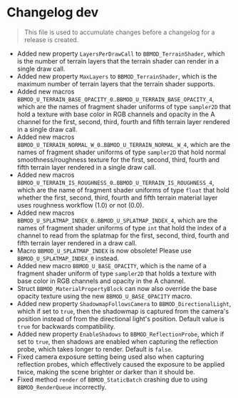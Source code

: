 # Changelog dev
> This file is used to accumulate changes before a changelog for a release is created.

* Added new property `LayersPerDrawCall` to `BBMOD_TerrainShader`, which is the number of terrain layers that the terrain shader can render in a single draw call.
* Added new property `MaxLayers` to `BBMOD_TerrainShader`, which is the maximum number of terrain layers that the terrain shader supports.
* Added new macros `BBMOD_U_TERRAIN_BASE_OPACITY_0`..`BBMOD_U_TERRAIN_BASE_OPACITY_4`, which are the names of fragment shader uniforms of type `sampler2D` that hold a texture with base color in RGB channels and opacity in the A channel for the first, second, third, fourth and fifth terrain layer rendered in a single draw call.
* Added new macros `BBMOD_U_TERRAIN_NORMAL_W_0`..`BBMOD_U_TERRAIN_NORMAL_W_4`, which are the names of fragment shader uniforms of type `sampler2D` that hold normal smoothness/roughness texture for the first, second, third, fourth and fifth terrain layer rendered in a single draw call.
* Added new macros `BBMOD_U_TERRAIN_IS_ROUGHNESS_0`..`BBMOD_U_TERRAIN_IS_ROUGHNESS_4`, which are the name of fragment shader uniforms of type `float` that hold whether the first, second, third, fourth and fifth terrain material layer uses roughness workflow (1.0) or not (0.0).
* Added new macros `BBMOD_U_SPLATMAP_INDEX_0`..`BBMOD_U_SPLATMAP_INDEX_4`, which are the names of fragment shader uniforms of type `int` that hold the index of a channel to read from the splatmap for the first, second, third, fourth and fifth terrain layer rendered in a draw call.
* Macro `BBMOD_U_SPLATMAP_INDEX` is now obsolete! Please use `BBMOD_U_SPLATMAP_INDEX_0` instead.
* Added new macro `BBMOD_U_BASE_OPACITY`, which is the name of a fragment shader uniform of type `sampler2D` that holds a texture with base color in RGB channels and opacity in the A channel.
* Struct `BBMOD_MaterialPropertyBlock` can now also override the base opacity texture using the new `BBMOD_U_BASE_OPACITY` macro.
* Added new property `ShadowmapFollowsCamera` to `BBMOD_DirectionalLight`, which if set to `true`, then the shadowmap is captured from the camera's position instead of from the directional light's position. Default value is `true` for backwards compatibility.
* Added new property `EnableShadows` to `BBMOD_ReflectionProbe`, which if set to `true`, then shadows are enabled when capturing the reflection probe, which takes longer to render. Default is `false`.
* Fixed camera exposure setting being used also when capturing reflection probes, which effectively caused the exposure to be applied twice, making the scene brighter or darker than it should be.
* Fixed method `render` of `BBMOD_StaticBatch` crashing due to using `BBMOD_RenderQueue` incorrectly.
